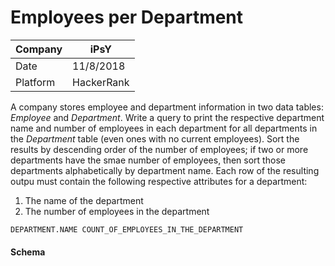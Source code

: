 # Employees per Department

Company| iPsY
---|---
Date|11/8/2018
Platform|HackerRank

A company stores employee and department information in two data tables: _Employee_ and _Department_. Write a query to print the respective department name and number of employees in each department for all departments in the _Department_ table (even ones with no current employees). Sort the results by descending order of the number of employees; if two or more departments have the smae number of employees, then sort those departments alphabetically by department name.
Each row of the resulting outpu must contain the following respective attributes for a department:
1. The name of the department
2. The number of employees in the department

````
DEPARTMENT.NAME COUNT_OF_EMPLOYEES_IN_THE_DEPARTMENT
````

#### Schema
